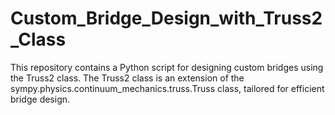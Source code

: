 # Custom_Bridge_Design_with_Truss2_Class
This repository contains a Python script for designing custom bridges using the Truss2 class. The Truss2 class is an extension of the sympy.physics.continuum_mechanics.truss.Truss class, tailored for efficient bridge design.
